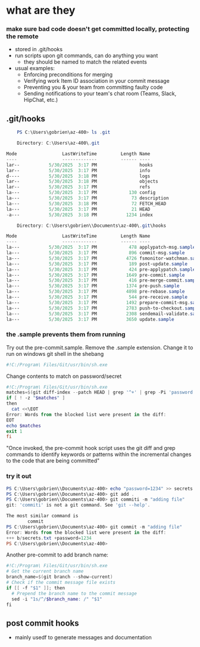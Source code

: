 # what are they

### make sure bad code doesn't get committed locally, protecting the remote

- stored in .git/hooks
- run scripts upon git commands, can do anything you want
  - they should be named to match the related events
- usual examples:
  - Enforcing preconditions for merging
  - Verifying work Item ID association in your commit message
  - Preventing you & your team from committing faulty code
  - Sending notifications to your team's chat room (Teams, Slack, HipChat, etc.)

## .git/hooks

```powershell
	PS C:\Users\gobrien\az-400> ls .git

    Directory: C:\Users\az-400\.git

Mode                 LastWriteTime         Length Name
----                 -------------         ------ ----
lar--           5/30/2025  3:17 PM                hooks
lar--           5/30/2025  3:17 PM                info
d----           5/30/2025  3:18 PM                logs
lar--           5/30/2025  3:18 PM                objects
lar--           5/30/2025  3:17 PM                refs
la---           5/30/2025  3:17 PM            130 config
la---           5/30/2025  3:17 PM             73 description
la---           5/30/2025  3:18 PM             72 FETCH_HEAD
la---           5/30/2025  3:17 PM             21 HEAD
-a---           5/30/2025  3:18 PM           1234 index
```

```powershell
    Directory: C:\Users\gobrien\\Documents\az-400\.git\hooks

Mode                 LastWriteTime         Length Name
----                 -------------         ------ ----
la---           5/30/2025  3:17 PM            478 applypatch-msg.sample
la---           5/30/2025  3:17 PM            896 commit-msg.sample
la---           5/30/2025  3:17 PM           4726 fsmonitor-watchman.sample
la---           5/30/2025  3:17 PM            189 post-update.sample
la---           5/30/2025  3:17 PM            424 pre-applypatch.sample
la---           5/30/2025  3:17 PM           1649 pre-commit.sample
la---           5/30/2025  3:17 PM            416 pre-merge-commit.sample
la---           5/30/2025  3:17 PM           1374 pre-push.sample
la---           5/30/2025  3:17 PM           4898 pre-rebase.sample
la---           5/30/2025  3:17 PM            544 pre-receive.sample
la---           5/30/2025  3:17 PM           1492 prepare-commit-msg.sample
la---           5/30/2025  3:17 PM           2783 push-to-checkout.sample
la---           5/30/2025  3:17 PM           2308 sendemail-validate.sample
la---           5/30/2025  3:17 PM           3650 update.sample

```

### the .sample prevents them from running

Try out the pre-commit.sample. Remove the .sample extension. Change it to run on windows git shell in the shebang

```powershell
#!C:/Program\ Files/Git/usr/bin/sh.exe
```

Change contents to match on password/secret

```powershell
#!C:/Program\ Files/Git/usr/bin/sh.exe
matches=$(git diff-index --patch HEAD | grep '^+' | grep -Pi 'password|secret')
if [ ! -z "$matches" ]
then
  cat <<\EOT
Error: Words from the blocked list were present in the diff:
EOT
echo $matches
exit 1
fi
```

"Once invoked, the pre-commit hook script uses the git diff and grep commands to identify keywords or patterns within the incremental changes to the code that are being committed"

### try it out

```powershell
PS C:\Users\gobrien\\Documents\az-400> echo "password=1234" >> secrets.txt
PS C:\Users\gobrien\\Documents\az-400> git add . 
PS C:\Users\gobrien\\Documents\az-400> git commiti -m "adding file"
git: 'commiti' is not a git command. See 'git --help'.

The most similar command is
        commit
PS C:\Users\gobrien\\Documents\az-400> git commit -m "adding file" 
Error: Words from the blocked list were present in the diff:
+++ b/secrets.txt +password=1234
PS C:\Users\gobrien\\Documents\az-400> 
```

Another pre-commit to add branch name:

```powershell
#!C:/Program\ Files/Git/usr/bin/sh.exe
# Get the current branch name
branch_name=$(git branch --show-current)
# Check if the commit message file exists
if [[ -f "$1" ]]; then
  # Prepend the branch name to the commit message
  sed -i "1s/^/$branch_name: /" "$1"
fi
```

## post commit hooks

- mainly usedf to generate messages and documentation
